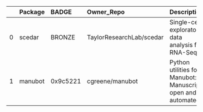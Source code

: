 |    | Package   | BADGE    | Owner_Repo               | Description                                                   | date_created         | last_commit          |   forks |   watchers |   stars | contributors                                              | homepage_url        | has_wiki   |   open_issues | has_downloads   |    Run_ID |   Date |   Pylint_score | Pytest_score   | Pip   | License   | Build   | Linux   | Mac   | Windows       | Linux_versions   | Mac_versions   | Windows_versions   | contributors                                              | num_contributors   | Github_event_name   |
|---:|:----------|:---------|:-------------------------|:--------------------------------------------------------------|:---------------------|:---------------------|--------:|-----------:|--------:|:----------------------------------------------------------|:--------------------|:-----------|--------------:|:----------------|----------:|-------:|---------------:|:---------------|:------|:----------|:--------|:--------|:------|:--------------|:-----------------|:---------------|:-------------------|:----------------------------------------------------------|:-------------------|:--------------------|
|  0 | scedar    | BRONZE   | TaylorResearchLab/scedar | Single-cell exploratory data analysis for RNA-Seq             | 2018-03-17T05:22:56Z | 2020-03-16T17:41:47Z |       7 |          5 |      23 | https://github.com/logstar,https://github.com/benstear    |                     | True       |             0 | True            | 153209495 |    nan |           6.83 | null           | True  | True      | True    | 3.6 3.7 |       |               | ubuntu-latest    |                |                    | https://github.com/logstar,https://github.com/benstear    | 2 contributors.txt | repository_dispatch |
|  1 | manubot   | 0x9c5221 | cgreene/manubot          | Python utilities for Manubot: Manuscripts, open and automated | 2020-03-02T14:33:49Z | 2020-03-05T19:31:18Z |       0 |          0 |       0 | https://api.github.com/repos/cgreene/manubot/contributors | https://manubot.org | True       |             0 | True            | 124061680 |    nan |          11    | True           | True  | True      | 3.6 3.7 |         |       | ubuntu-latest |                  |                | BRONZE             | https://api.github.com/repos/cgreene/manubot/contributors | 2020-06-03         | push                |